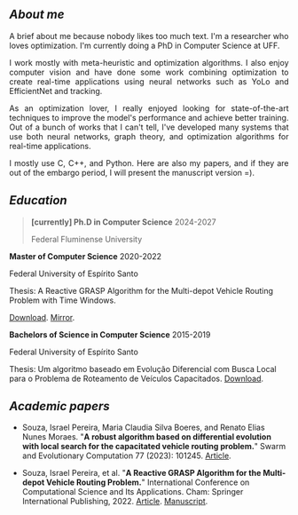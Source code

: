 
## _About me_

<p align="justify">A brief about me because nobody likes too much text. I'm a researcher who loves optimization. I'm currently doing a PhD in Computer Science at UFF.</p>

<p align="justify">I work mostly with meta-heuristic and optimization algorithms. I also enjoy computer vision and have done some work combining optimization to create real-time applications using neural networks such as YoLo and EfficientNet and tracking.</p>

<p align="justify">As an optimization lover, I really enjoyed looking for state-of-the-art techniques to improve the model's performance and achieve better training. Out of a bunch of works that I can't tell, I've developed many systems that use both neural networks, graph theory, and optimization algorithms for real-time applications.</p>

<p align="justify">I mostly use C, C++, and Python. Here are also my papers, and if they are out of the embargo period, I will present the manuscript version =).</p>


## _Education_

> **[currently] Ph.D in Computer Science** 2024-2027
> 
> Federal Fluminense University


**Master of Computer Science** 2020-2022

Federal University of Espírito Santo

Thesis: A Reactive GRASP Algorithm for the Multi-depot Vehicle Routing Problem with Time Windows.

[Download](https://repositorio.ufes.br/server/api/core/bitstreams/bc535170-c0ac-4cfd-93a0-8ee2114e5cf5/content).
[Mirror](https://github.com/israelpereira55/israelpereira55.github.io/blob/main/articles/thesis/2022-thesis.pdf).


**Bachelors of Science in Computer Science** 2015-2019

Federal University of Espírito Santo

Thesis: Um algoritmo baseado em Evolução Diferencial com Busca Local para o Problema de Roteamento de Veículos Capacitados.
[Download](https://github.com/israelpereira55/israelpereira55.github.io/blob/main/articles/thesis/bsc-thesis-2019.pdf).


## _Academic papers_

* Souza, Israel Pereira, Maria Claudia Silva Boeres, and Renato Elias Nunes Moraes. "**A robust algorithm based on differential evolution with local search for the capacitated vehicle routing problem.**" Swarm and Evolutionary Computation 77 (2023): 101245.
[Article](https://www.sciencedirect.com/science/article/pii/S2210650223000196).


* Souza, Israel Pereira, et al. "**A Reactive GRASP Algorithm for the Multi-depot Vehicle Routing Problem.**" International Conference on Computational Science and Its Applications. Cham: Springer International Publishing, 2022.
[Article](https://link.springer.com/chapter/10.1007/978-3-031-10562-3_7).
[Manuscript](https://github.com/israelpereira55/israelpereira55.github.io/blob/main/articles/MDVRP_ICCSA_2022_LNCS.pdf).

